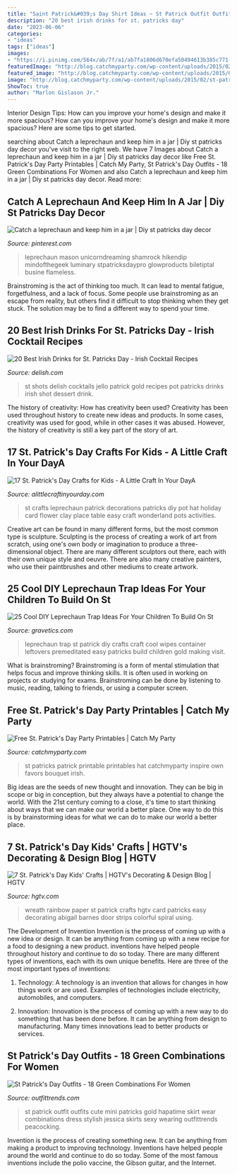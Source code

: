 ```yaml
---
title: "Saint Patrick&#039;s Day Shirt Ideas ~ St Patrick Outfit Outfits Cute Mini Patricks Gold Hapatime Skirt Wear Combinations Dress Stylish Jessica Skirts Sexy Wearing Outfittrends Peacocking"
description: "20 best irish drinks for st. patricks day"
date: "2023-06-06"
categories:
- "ideas"
tags: ["ideas"]
images:
- "https://i.pinimg.com/564x/ab/7f/a1/ab7fa1806d670efa50494613b385c771.jpg"
featuredImage: "http://blog.catchmyparty.com/wp-content/uploads/2015/02/st-patricks-day-free-printable-irish-hat-bouquet-e1424574023607.jpg"
featured_image: "http://blog.catchmyparty.com/wp-content/uploads/2015/02/st-patricks-day-free-printable-irish-hat-bouquet-e1424574023607.jpg"
image: "http://blog.catchmyparty.com/wp-content/uploads/2015/02/st-patricks-day-free-printable-irish-hat-bouquet-e1424574023607.jpg"
ShowToc: true
author: "Marlon Gislason Jr."
---
```



Interior Design Tips: How can you improve your home's design and make it more spacious?
How can you improve your home's design and make it more spacious? Here are some tips to get started.

	

		
searching about Catch a leprechaun and keep him in a jar | Diy st patricks day decor you've visit to the right web. We have 7 Images about Catch a leprechaun and keep him in a jar | Diy st patricks day decor like Free St. Patrick&#039;s Day Party Printables | Catch My Party, St Patrick&#039;s Day Outfits - 18 Green Combinations For Women and also Catch a leprechaun and keep him in a jar | Diy st patricks day decor. Read more:
		
    
## Catch A Leprechaun And Keep Him In A Jar | Diy St Patricks Day Decor

<img loading=lazy src="https://i.pinimg.com/564x/ab/7f/a1/ab7fa1806d670efa50494613b385c771.jpg" onerror="this.onerror=null;this.src='https://tse1.mm.bing.net/th?id=OIP.4AhHVgcF7X3Xai7pazXI9gHaJ4&amp;pid=15.1';" alt="Catch a leprechaun and keep him in a jar | Diy st patricks day decor">

_Source: pinterest.com_

>leprechaun mason unicorndreaming shamrock hikendip mindofthegeek luminary stpatricksdaypro glowproducts biletiptal busine flameless. 

	

Brainstroming is the act of thinking too much. It can lead to mental fatigue, forgetfulness, and a lack of focus. Some people use brainstroming as an escape from reality, but others find it difficult to stop thinking when they get stuck. The solution may be to find a different way to spend your time.

    
## 20 Best Irish Drinks For St. Patricks Day - Irish Cocktail Recipes

<img loading=lazy src="http://del.h-cdn.co/assets/17/10/1489192320-delish-pot-o-gold-shots-pin-1.jpg" onerror="this.onerror=null;this.src='https://tse2.mm.bing.net/th?id=OIP.COtasQyKRQ-uWGdxYHeY6AHaLG&amp;pid=15.1';" alt="20 Best Irish Drinks for St. Patricks Day - Irish Cocktail Recipes">

_Source: delish.com_

>st shots delish cocktails jello patrick gold recipes pot patricks drinks irish shot dessert drink. 

	

The history of creativity: How has creativity been used?
Creativity has been used throughout history to create new ideas and products. In some cases, creativity was used for good, while in other cases it was abused. However, the history of creativity is still a key part of the story of art.

    
## 17 St. Patrick&#039;s Day Crafts For Kids - A Little Craft In Your DayA

<img loading=lazy src="http://www.alittlecraftinyourday.com/wp-content/uploads/2015/01/IMGP9995.jpg" onerror="this.onerror=null;this.src='https://tse3.mm.bing.net/th?id=OIP.tK0zTLm47Df3Gd2nRXenZwHaJ0&amp;pid=15.1';" alt="17 St. Patrick&#039;s Day Crafts for Kids - A Little Craft In Your DayA">

_Source: alittlecraftinyourday.com_

>st crafts leprechaun patrick decorations patricks diy pot hat holiday card flower clay place table easy craft wonderland pots activities. 

	

Creative art can be found in many different forms, but the most common type is sculpture. Sculpting is the process of creating a work of art from scratch, using one's own body or imagination to produce a three-dimensional object. There are many different sculptors out there, each with their own unique style and oeuvre. There are also many creative painters, who use their paintbrushes and other mediums to create artwork.

    
## 25 Cool DIY Leprechaun Trap Ideas For Your Children To Build On St

<img loading=lazy src="https://www.gravetics.com/wp-content/uploads/2017/08/Baby-Wipes-Container-Leprechaun-Trap-By-Premeditated-Leftovers.jpg" onerror="this.onerror=null;this.src='https://tse4.mm.bing.net/th?id=OIP.wJvMwdH7K4Sq8yWebHSAhQHaJ4&amp;pid=15.1';" alt="25 Cool DIY Leprechaun Trap Ideas For Your Children To Build On St">

_Source: gravetics.com_

>leprechaun trap st patrick diy crafts craft cool wipes container leftovers premeditated easy patricks build children gold making visit. 

	

What is brainstroming?
Brainstroming is a form of mental stimulation that helps focus and improve thinking skills. It is often used in working on projects or studying for exams. Brainstroming can be done by listening to music, reading, talking to friends, or using a computer screen.

    
## Free St. Patrick&#039;s Day Party Printables | Catch My Party

<img loading=lazy src="http://blog.catchmyparty.com/wp-content/uploads/2015/02/st-patricks-day-free-printable-irish-hat-bouquet-e1424574023607.jpg" onerror="this.onerror=null;this.src='https://tse1.mm.bing.net/th?id=OIP.MDjqozQyIKNfKQ2m6QISqwHaLL&amp;pid=15.1';" alt="Free St. Patrick&#039;s Day Party Printables | Catch My Party">

_Source: catchmyparty.com_

>st patricks patrick printable printables hat catchmyparty inspire own favors bouquet irish. 

	

Big ideas are the seeds of new thought and innovation. They can be big in scope or big in conception, but they always have a potential to change the world. With the 21st century coming to a close, it's time to start thinking about ways that we can make our world a better place. One way to do this is by brainstorming ideas for what we can do to make our world a better place.

    
## 7 St. Patrick&#039;s Day Kids&#039; Crafts | HGTV&#039;s Decorating &amp; Design Blog | HGTV

<img loading=lazy src="https://hgtvhome.sndimg.com/content/dam/images/hgtv/fullset/2016/2/3/1/Original_Abigail-Barnes-rainbow-wreath-final.jpg.rend.hgtvcom.616.822.suffix/1454546322185.jpeg" onerror="this.onerror=null;this.src='https://tse1.mm.bing.net/th?id=OIP.XjNveVDm43cbavOXqGkjLAHaJ4&amp;pid=15.1';" alt="7 St. Patrick&#039;s Day Kids&#039; Crafts | HGTV&#039;s Decorating &amp; Design Blog | HGTV">

_Source: hgtv.com_

>wreath rainbow paper st patrick crafts hgtv card patricks easy decorating abigail barnes door strips colorful spiral using. 

	

The Development of Invention
Invention is the process of coming up with a new idea or design. It can be anything from coming up with a new recipe for a food to designing a new product. inventions have helped people throughout history and continue to do so today. There are many different types of inventions, each with its own unique benefits. Here are three of the most important types of inventions:
1) Technology: A technology is an invention that allows for changes in how things work or are used. Examples of technologies include electricity, automobiles, and computers.

2) Innovation: Innovation is the process of coming up with a new way to do something that has been done before. It can be anything from design to manufacturing. Many times innovations lead to better products or services.

    
## St Patrick&#039;s Day Outfits - 18 Green Combinations For Women

<img loading=lazy src="https://www.outfittrends.com/wp-content/uploads/2015/03/st-patrick-11-620x927.jpg" onerror="this.onerror=null;this.src='https://tse2.mm.bing.net/th?id=OIP.3PT2Q7l1yV6WjklUzo2yEwHaLE&amp;pid=15.1';" alt="St Patrick&#039;s Day Outfits - 18 Green Combinations For Women">

_Source: outfittrends.com_

>st patrick outfit outfits cute mini patricks gold hapatime skirt wear combinations dress stylish jessica skirts sexy wearing outfittrends peacocking. 

	

Invention is the process of creating something new. It can be anything from making a product to improving technology. Inventions have helped people around the world and continue to do so today. Some of the most famous inventions include the polio vaccine, the Gibson guitar, and the Internet.

